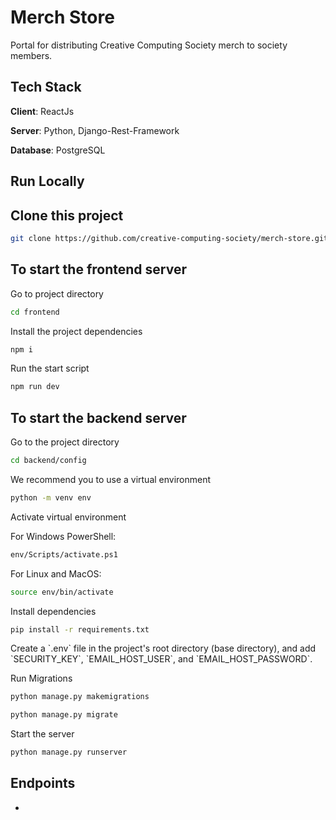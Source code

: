 # Merch Store
Portal for distributing Creative Computing Society merch to society members.

## Tech Stack
**Client**: ReactJs

**Server**: Python, Django-Rest-Framework

**Database**: PostgreSQL

## Run Locally
## Clone this project
```sh
git clone https://github.com/creative-computing-society/merch-store.git
```

## To start the frontend server
Go to project directory
```sh
cd frontend
```

Install the project dependencies
```sh
npm i
```

Run the start script
```sh
npm run dev
```

## To start the backend server
Go to the project directory
```sh
cd backend/config
```

We recommend you to use a virtual environment
```sh
python -m venv env
```

Activate virtual environment

For Windows PowerShell:
```sh
env/Scripts/activate.ps1
```

For Linux and MacOS:
```sh
source env/bin/activate
```

Install dependencies
```sh
pip install -r requirements.txt
```

Create a \`.env\` file in the project's root directory (base directory), and add \`SECURITY_KEY\`, \`EMAIL_HOST_USER\`, and \`EMAIL_HOST_PASSWORD\`.

Run Migrations
```sh
python manage.py makemigrations
```

```sh
python manage.py migrate
```

Start the server
```sh
python manage.py runserver
```
## Endpoints
- 